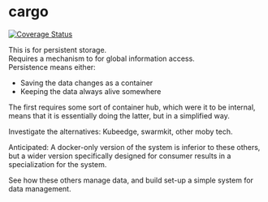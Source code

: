 # cargo

[![Coverage Status](https://coveralls.io/repos/github/armadanet/cargo/badge.svg?branch=testing)](https://coveralls.io/github/armadanet/cargo?branch=testing)

This is for persistent storage.  
Requires a mechanism to for global information access.  
Persistence means either:
- Saving the data changes as a container
- Keeping the data always alive somewhere  

The first requires some sort of container hub, which were it to be internal, means that it is essentially doing the latter, but in a simplified way.

Investigate the alternatives: Kubeedge, swarmkit, other moby tech.

Anticipated: A docker-only version of the system is inferior to these others, but a wider version specifically designed for consumer results in a specialization for the system.

See how these others manage data, and build set-up a simple system for data management.
